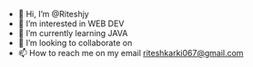 - 👋 Hi, I’m @Riteshjy
- 👀 I’m interested in WEB DEV
- 🌱 I’m currently learning JAVA
- 💞️ I’m looking to collaborate on 
- 📫 How to reach me on my email riteshkarki067@gmail.com

<!---
Riteshjy/Riteshjy is a ✨ special ✨ repository because its `README.md` (this file) appears on your GitHub profile.
You can click the Preview link to take a look at your changes. --->
